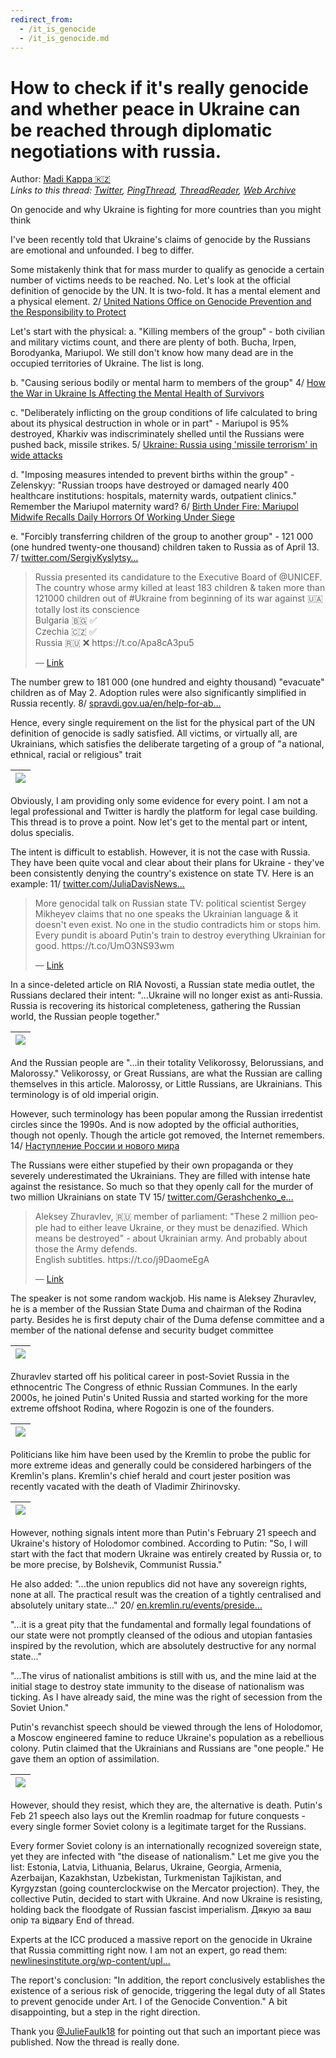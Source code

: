 ```yaml
---
redirect_from:
  - /it_is_genocide
  - /it_is_genocide.md
---
```

# How to check if it's really genocide and whether peace in Ukraine can be reached through diplomatic negotiations with russia.

Author: [Madi Kappa 🇰🇿](https://twitter.com/MuKappa)  
*Links to this thread: [Twitter](https://twitter.com/MuKappa/status/1530507103458275328), [PingThread](https://pingthread.com/thread/1530507103458275328), [ThreadReader](https://threadreaderapp.com/thread/1530507103458275328.html), [Web Archive](https://web.archive.org/web/*/https://twitter.com/MuKappa/status/1530507103458275328)*

On genocide and why Ukraine is fighting for more countries than you might think

I've been recently told that Ukraine's claims of genocide by the Russians are emotional and unfounded. I beg to differ.

Some mistakenly think that for mass murder to qualify as genocide a certain number of victims needs to be reached. No. Let's look at the official definition of genocide by the UN. It is two-fold. It has a mental element and a physical element. 2/ [United Nations Office on Genocide Prevention and the Responsibility to Protect](https://www.un.org/en/genocideprevention/genocide.shtml)

Let's start with the physical:
a. "Killing members of the group" - both civilian and military victims count, and there are plenty of both. Bucha, Irpen, Borodyanka, Mariupol. We still don't know how many dead are in the occupied territories of Ukraine. The list is long.

b. "Causing serious bodily or mental harm to members of the group" 4/
[How the War in Ukraine Is Affecting the Mental Health of Survivors](https://www.verywellmind.com/ukrainian-mental-health-during-the-war-5225389)

c. "Deliberately inflicting on the group conditions of life calculated to bring about its physical destruction in whole or in part" - Mariupol is 95% destroyed, Kharkiv was indiscriminately shelled until the Russians were pushed back, missile strikes. 5/ [Ukraine: Russia using 'missile terrorism' in wide attacks](https://apnews.com/article/russia-ukraine-business-europe-united-nations-evacuations-d5fead271f5bd1ff19196d9e52253079)

d. "Imposing measures intended to prevent births within the group" - Zelenskyy: "Russian troops have destroyed or damaged nearly 400 healthcare institutions: hospitals, maternity wards, outpatient clinics." Remember the Mariupol maternity ward? 6/ [Birth Under Fire: Mariupol Midwife Recalls Daily Horrors Of Working Under Siege](https://www.rferl.org/a/mariupol-maternity-hospital-ukraine-russia-war/31868350.html)

e. "Forcibly transferring children of the group to another group" - 121 000 (one hundred twenty-one thousand) children taken to Russia as of April 13. 7/ [twitter.com/SergiyKyslytsy…](https://twitter.com/SergiyKyslytsya/status/1514236425792888835?s=20&t=kfj49CZ2NhKQNTM-_K4_jg)

<blockquote class="twitter-tweet">
    <p lang="en" dir="ltr">
    Russia presented its candidature to the Executive Board of @UNICEF. The country whose army killed at least 183 children &amp; taken more than 121000 children out of #Ukraine from beginning of its war against 🇺🇦 totally lost its conscience <br />
    Bulgaria 🇧🇬 ✅<br />
    Czechia 🇨🇿 ✅<br />
    Russia 🇷🇺 ❌ https://t.co/Apa8cA3pu5<br />
    </p>
    &mdash; <a href="https://twitter.com/SergiyKyslytsya/status/1514236425792888835">Link</a>
</blockquote>

The number grew to 181 000 (one hundred and eighty thousand) "evacuate" children as of May 2. Adoption rules were also significantly simplified in Russia recently. 8/ [spravdi.gov.ua/en/help-for-ab…](https://spravdi.gov.ua/en/help-for-abducted-orphans-how-russia-adopts-children-from-ukraine/?__cf_chl_tk=MVjw2VPGYhW8XaBvFHhba0Mxv_5ED_Hp4Gim4owD7w0-1653736064-0-gaNycGzNCL0)

Hence, every single requirement on the list for the physical part of the UN definition of genocide is sadly satisfied. All victims, or virtually all, are Ukrainians, which satisfies the deliberate targeting of a group of "a national, ethnical, racial or religious" trait

| [![](/media/1530586056805974016/3_1530509403509645313.png)](/media/1530586056805974016/3_1530509403509645313.png) |
| :-: |

Obviously, I am providing only some evidence for every point. I am not a legal professional and Twitter is hardly the platform for legal case building. This thread is to prove a point. Now let's get to the mental part or intent, dolus specialis.

The intent is difficult to establish. However, it is not the case with Russia. They have been quite vocal and clear about their plans for Ukraine - they've been consistently denying the country's existence on state TV. Here is an example: 11/ [twitter.com/JuliaDavisNews…](https://twitter.com/JuliaDavisNews/status/1518787412620726273?s=20&t=A-WK8P-KS9X6oYECwJIB-A)

<blockquote class="twitter-tweet">
    <p lang="en" dir="ltr">
    More genocidal talk on Russian state TV: political scientist Sergey Mikheyev claims that no one speaks the Ukrainian language &amp; it doesn&#39;t even exist. No one in the studio contradicts him or stops him. Every pundit is aboard Putin&#39;s train to destroy everything Ukrainian for good. https://t.co/UmO3NS93wm<br />
    </p>
    &mdash; <a href="https://twitter.com/JuliaDavisNews/status/1518787412620726273">Link</a>
</blockquote>

In a since-deleted article on RIA Novosti, a Russian state media outlet, the Russians declared their intent: "...Ukraine will no longer exist as anti-Russia. Russia is recovering its historical completeness, gathering the Russian world, the Russian people together."

| [![](/media/1530586056805974016/3_1530516991412404225.png)](/media/1530586056805974016/3_1530516991412404225.png) |
| :-: |

And the Russian people are "...in their totality Velikorossy, Belorussians, and Malorossy." Velikorossy, or Great Russians, are what the Russian are calling themselves in this article. Malorossy, or Little Russians, are Ukrainians. This terminology is of old imperial origin.

However, such terminology has been popular among the Russian irredentist circles since the 1990s. And is now adopted by the official authorities, though not openly. Though the article got removed, the Internet remembers. 14/
[Наступление России и нового мира](https://web.archive.org/web/20220226051154/https://ria.ru/20220226/rossiya-1775162336.html)

The Russians were either stupefied by their own propaganda or they severely underestimated the Ukrainians. They are filled with intense hate against the resistance. So much so that they openly call for the murder of two million Ukrainians on state TV 15/
[twitter.com/Gerashchenko_e…](https://twitter.com/Gerashchenko_en/status/1522939116404543495?s=20&t=qgA8joTwXsiVhcoLVJH9BQ)

<blockquote class="twitter-tweet">
    <p lang="en" dir="ltr">
    Aleksey Zhuravlev, 🇷🇺 member of parliament: &#34;These 2 million people had to either leave Ukraine, or they must be denazified. Which means be destroyed&#34; - about Ukrainian army. And probably about those the Army defends.<br />
    English subtitles. https://t.co/j9DaomeEgA<br />
    </p>
    &mdash; <a href="https://twitter.com/Gerashchenko_en/status/1522939116404543495">Link</a>
</blockquote>

The speaker is not some random wackjob. His name is Aleksey Zhuravlev, he is a member of the Russian State Duma and chairman of the Rodina party. Besides he is first deputy chair of the Duma defense committee and a member of the national defense and security budget committee

| [![](/media/1530586056805974016/3_1530540472300601347.jpg)](/media/1530586056805974016/3_1530540472300601347.jpg) |
| :-: |

Zhuravlev started off his political career in post-Soviet Russia in the ethnocentric The Congress of ethnic Russian Communes. In the early 2000s, he joined Putin's United Russia and started working for the more extreme offshoot Rodina, where Rogozin is one of the founders.

| [![](/media/1530586056805974016/3_1530554840836886535.png)](/media/1530586056805974016/3_1530554840836886535.png) |
| :-: |

Politicians like him have been used by the Kremlin to probe the public for more extreme ideas and generally could be considered harbingers of the Kremlin's plans. Kremlin's chief herald and court jester position was recently vacated with the death of Vladimir Zhirinovsky.

| [![](/media/1530586056805974016/3_1530543228860174336.jpg)](/media/1530586056805974016/3_1530543228860174336.jpg) |
| :-: |

However, nothing signals intent more than Putin's February 21 speech and Ukraine's history of Holodomor combined. According to Putin: "So, I will start with the fact that modern Ukraine was entirely created by Russia or, to be more precise, by Bolshevik, Communist Russia."

He also added: "...the union republics did not have any sovereign rights, none at all. The practical result was the creation of a tightly centralised and absolutely unitary state..." 20/
[en.kremlin.ru/events/preside…](http://en.kremlin.ru/events/president/news/67828)

"...it is a great pity that the fundamental and formally legal foundations of our state were not promptly cleansed of the odious and utopian fantasies inspired by the revolution, which are absolutely destructive for any normal state..."

"...The virus of nationalist ambitions is still with us, and the mine laid at the initial stage to destroy state immunity to the disease of nationalism was ticking. As I have already said, the mine was the right of secession from the Soviet Union."

Putin's revanchist speech should be viewed through the lens of Holodomor, a Moscow engineered famine to reduce Ukraine's population as a rebellious colony. Putin claimed that the Ukrainians and Russians are "one people." He gave them an option of assimilation.

| [![](/media/1530586056805974016/3_1530551736196268032.jpg)](/media/1530586056805974016/3_1530551736196268032.jpg) |
| :-: |

However, should they resist, which they are, the alternative is death. Putin's Feb 21 speech also lays out the Kremlin roadmap for future conquests - every single former Soviet colony is a legitimate target for the Russians.

Every former Soviet colony is an internationally recognized sovereign state, yet they are infected with "the disease of nationalism." Let me give you the list: Estonia, Latvia, Lithuania, Belarus, Ukraine, Georgia, Armenia, Azerbaijan, Kazakhstan, Uzbekistan, Turkmenistan Tajikistan, and Kyrgyzstan (going counterclockwise on the Mercator projection). They, the collective Putin, decided to start with Ukraine. And now Ukraine is resisting, holding back the floodgate of Russian fascist imperialism. 
Дякую за ваш опір та відвагу
End of thread.

Experts at the ICC produced a massive report on the genocide in Ukraine that Russia committing right now. I am not an expert, go read them: [newlinesinstitute.org/wp-content/upl…](https://newlinesinstitute.org/wp-content/uploads/An-Independent-Legal-Analysis-of-the-Russian-Federations-Breaches-of-the-Genocide-Convention-in-Ukraine-and-the-Duty-to-Prevent-2-1.pdf)

The report's conclusion: "In addition, the report conclusively establishes the existence of a serious risk of genocide, triggering the legal duty of all States to prevent genocide under Art. I of the Genocide Convention." A bit disappointing, but a step in the right direction.

Thank you [@JulieFaulk18](https://twitter.com/JulieFaulk18) for pointing out that such an important piece was published. Now the thread is really done.
